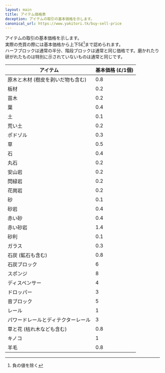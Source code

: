 ```yaml
---
layout: main
title: アイテム価格表
deception: アイテムの取引の基本価格を示します。
canonical_url: https://www.yakitori.tk/buy-sell-price
---
```


アイテムの取引の基本価格を示します。  
実際の売買の際には基本価格から上下5£[^1]まで認められます。  
ハーフブロックは通常の半分、階段ブロックは通常と同じ価格です。磨かれたり研がれたものは特別に示されていないものは通常と同じです。
[^1]: 負の値を除く

| アイテム | 基本価格 (£/1個) |
| --- | --- |
| 原木と木材 (樹皮を剥いだ物も含む) | 0.8 |
| 板材 | 0.2 |
| 苗木 | 0.2 |
| 葉 | 0.4 |
| 土 | 0.1 |
| 荒い土 | 0.2 |
| ポドゾル | 0.3 |
| 草 | 0.5 |
| 石 | 0.4 |
| 丸石 | 0.2 |
| 安山岩 | 0.2 |
| 閃緑岩 | 0.2 |
| 花崗岩 | 0.2 |
| 砂 | 0.1 |
| 砂岩 | 0.4 |
| 赤い砂 | 0.4 |
| 赤い砂岩 | 1.4 |
| 砂利 | 0.1 |
| ガラス | 0.3 |
| 石炭 (鉱石も含む) | 0.8 |
| 石炭ブロック | 6 |
| スポンジ | 8 |
| ディスペンサー | 4 |
| ドロッパー | 3 |
| 音ブロック | 5 |
| レール | 1 |
| パワードレールとディテクターレール | 3 |
| 草と花 (枯れ木なども含む) | 0.8 |
| キノコ | 1 |
| 羊毛 | 0.8 |